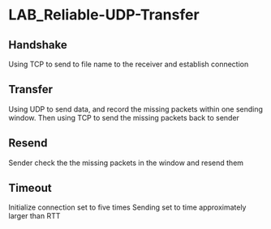 # LAB_Reliable-UDP-Transfer
## Handshake
Using TCP to send to file name to the receiver and establish connection
## Transfer
Using UDP to send data, and record the missing packets within one sending window. Then using TCP to send the missing packets back to sender
## Resend
Sender check the the missing packets in the window and resend them
## Timeout 
Initialize connection set to five times
Sending set to time approximately larger than RTT 
